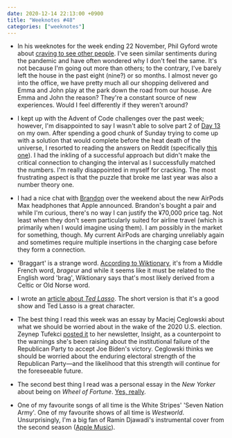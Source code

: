 ```yaml
---
date: 2020-12-14 22:13:00 +0900
title: "Weeknotes #48"
categories: ["weeknotes"]
---
```


- In his weeknotes for the week ending 22 November, Phil Gyford wrote about [craving to see other people](https://www.gyford.com/phil/writing/2020/11/22/weeknotes/). I've seen similar sentiments during the pandemic and have often wondered why I don't feel the same. It's not because I'm going out more than others; to the contrary, I've barely left the house in the past eight (nine?) or so months. I almost never go into the office, we have pretty much all our shopping delivered and Emma and John play at the park down the road from our house. Are Emma and John the reason? They're a constant source of new experiences. Would I feel differently if they weren't around?

- I kept up with the Advent of Code challenges over the past week; however, I'm disappointed to say I wasn't able to solve part 2 of [Day 13](https://adventofcode.com/2020/day/13) on my own. After spending a good chunk of Sunday trying to come up with a solution that would complete before the heat death of the universe, I resorted to reading the answers on Reddit (specifically [this one](https://www.reddit.com/r/adventofcode/comments/kc4njx/comment/gfr2uh6)). I had the inkling of a successful approach but didn't make the critical connection to changing the interval as I successfully matched the numbers. I'm really disappointed in myself for cracking. The most frustrating aspect is that the puzzle that broke me last year was also a number theory one.

- I had a nice chat with [Brandon](https://sangsara.net/) over the weekend about the new AirPods Max headphones that Apple announced. Brandon's bought a pair and while I'm curious, there's no way I can justify the ¥70,000 price tag. Not least when they don't seem particularly suited for airline travel (which is primarily when I would imagine using them). I am possibly in the market for something, though. My current AirPods are charging unreliably again and sometimes require multiple insertions in the charging case before they form a connection.

- 'Braggart' is a strange word. [According to Wiktionary](https://en.wiktionary.org/wiki/braggart), it's from a Middle French word, _brageur_ and while it seems like it must be related to the English word 'brag', Wiktionary says that's most likely derived from a Celtic or Old Norse word.

- I wrote an [article about _Ted Lasso_](https://articles.inqk.net/2020/12/09/ted-lasso.html). The short version is that it's a good show and Ted Lasso is a great character.

- The best thing I read this week was an essay by Maciej Ceglowski about what we should be worried about in the wake of the 2020 U.S. election. Zeynep Tufekci [posted it](https://zeynep.substack.com/p/is-this-a-coup-introducing-the-counter) to her newsletter, Insight, as a counterpoint to the warnings she's been raising about the institutional failure of the Republican Party to accept Joe Biden's victory. Ceglowski thinks we should be worried about the enduring electoral strength of the Republican Party—and the likelihood that this strength will continue for the foreseeable future.

- The second best thing I read was a personal essay in the _New Yorker_ about being on _Wheel of Fortune_. [Yes, really](https://www.newyorker.com/magazine/2020/11/30/preparing-to-spin-the-wheel-of-fortune).

- One of my favourite songs of all time is the White Stripes' 'Seven Nation Army'. One of my favourite shows of all time is _Westworld_. Unsurprisingly, I'm a big fan of Ramin Djawadi's instrumental cover from the second season ([Apple Music](https://music.apple.com/us/album/seven-nation-army/1454594548?i=1454594743)).
